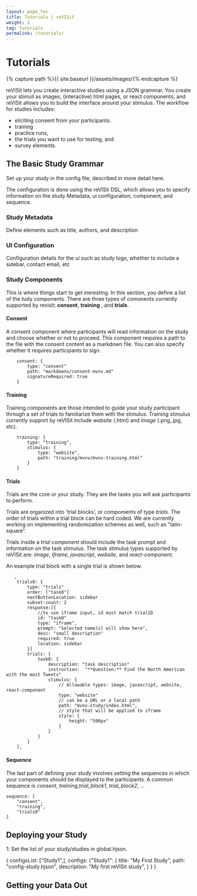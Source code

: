 ```yaml
---
layout: page_toc
title: Tutorials | reVISit
weight: 2
tag: tutorials
permalink: /tutorials/
---
```


# Tutorials

{% capture path %}{{ site.baseurl }}/assets/images/{% endcapture %}

reVISit lets you create interactive studies using a JSON grammar. You create your stimuli as images, (interactive) html pages, or react components, and reVISit allows you to build the interface around your stimulus. The workflow for studies includes: 

* eliciting consent from your participants.
* training
* practice runs,
* the trials you want to use for testing, and
* survey elements. 


## The Basic Study Grammar


Set up your study in the config file, described in more detail here. 

The configuration is done using the reVISit DSL, which allows you to specify information on the study Metadata, ui configuration, component, and sequence. 


### Study Metadata

Define elements such as title, authors, and description

### UI Configuration
Configuration details for the ui such as study logo, whether to include a sidebar, contact email, etc

### Study Components

This is where things start to get ineresting. In this section, you define a list of the tudy components. There are three types of comonents currently supported by revisit: **consent**, **training** , and **trials**. 

#### Consent
A consent component where participants will read information on the study and choose whether or not to proceed. This component requires a path to the file with the consent content as a markdown file. You can also specify whether it requires participants to sign. 


        consent: {
            type: "consent"
            path: "markdowns/consent-mvnv.md"
            signatureRequired: true
        }


#### Training
Training components are those intended to guide your study participant through a set of trials to familiarize them with the stimulus. Training stimulus currently support by reVISit include *website* (.html) and *image* (.png,.jpg, etc). 

        training: {
            type: "training",
            stimulus: {
                type: "website",
                path: "training/mvnv/mvnv-training.html"
            }
        }
        
 
#### Trials
Trials are the core or your study. They are the tasks you will ask participants to perform.

Trials are organized into 'trial blocks', or compoments of type *trials*. The order of trials within a trial block can be hard coded. We are currently working on implementing randomization schemes as well, such as  "latin-square". 


Trials inside a *trial component* should include the task prompt and information on the task stimulus. The task stimulus types supported by reVISit are: *image*, *iframe*, *javascript*, *website*, and *react-component*. 

An example trial block with a single trial is shown below. 

       ,
        trials0: {
            type: "trials"
            order: ["task0"]
            nextButtonLocation: sidebar
            subset-count: 2
            response:[{
                //to use iframe input, id must match trialID
                id: "task0"
                type: "iframe",
                prompt: "Selected name(s) will show here",
                desc: "small description"
                required: true
                location: sidebar
            }]
            trials: {
                task0: {
                    description: "task description"
                    instruction:  "**Question:** Find the North American with the most Tweets"
                    stimulus: {
                        // Allowable types: image, javascript, website, react-component 
                        type: "website"
                        // can be a URL or a local path
                        path: "mvnv-study/index.html",
                        // style that will be applied to iframe
                        style: {
                            height: "500px"
                        }
                    }
                }
            }
        },
      

#### Sequence

The last part of defining your study involves setting the sequences in which your components should be displayed to the participants. A common sequence is *consent*, *training*,*trial_block1*, *trial_block2*, ...  


    sequence: [
        "consent",
        "training",
        "trials0"
    ]


## Deploying your Study 

1: Set the list of your study/studies in global.hjson. 

{
  configsList: ["Study1",],
  configs: {"Study1": {
      title: "My First Study",
      path: "config-study.hjson",
      description: "My first reVISit study",
        }
    }
}



## Getting your Data Out 






